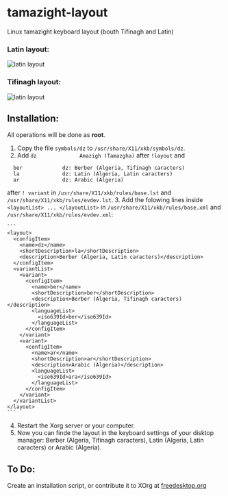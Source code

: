 # tamazight-layout
Linux tamazight keyboard layout (bouth Tifinagh and Latin)

### Latin layout: ###
![latin layout](https://raw.githubusercontent.com/nouriph/tamazight-layout/master/talatinit.png)
### Tifinagh layout: ###
![latin layout](https://raw.githubusercontent.com/nouriph/tamazight-layout/master/tifinagh.png)

Installation:
-------------
All operations will be done as **root**.

1.  Copy the file `symbols/dz` to `/usr/share/X11/xkb/symbols/dz`.
2.  Add `dz              Amazigh (Tamazgha)` after `!layout` and 
```
  ber             dz: Berber (Algeria, Tifinagh caracters)
  la              dz: Latin (Algeria, Latin caracters)
  ar              dz: Arabic (Algeria)
```
after `! variant` in `/usr/share/X11/xkb/rules/base.lst` and `/usr/share/X11/xkb/rules/evdev.lst`.
3.  Add the folowing lines inside `<layoutList> ... </layoutList>` in `/usr/share/X11/xkb/rules/base.xml` and `/usr/share/X11/xkb/rules/evdev.xml`:

    ```
    <layout>
      <configItem>
        <name>dz</name>
        <shortDescription>la</shortDescription>
        <description>Berber (Algeria, Latin caracters)</description>
      </configItem>
      <variantList>
        <variant>
          <configItem>
            <name>ber</name>
            <shortDescription>ber</shortDescription>
            <description>Berber (Algeria, Tifinagh caracters)</description>
            <languageList>
              <iso639Id>ber</iso639Id>
            </languageList>
          </configItem>
        </variant>
        <variant>
          <configItem>
            <name>ar</name>
            <shortDescription>ar</shortDescription>
            <description>Arabic (Algeria)</description>
            <languageList>
              <iso639Id>ara</iso639Id>
            </languageList>
          </configItem>
        </variant>
      </variantList>
    </layout>
    ```
4.  Restart the Xorg server or your computer.
5.  Now you can finde the layout in the keyboard settings of your disktop manager: 
Berber (Algeria, Tifinagh caracters), Latin (Algeria, Latin caracters) or Arabic (Algeria).

To Do:
------
Create an installation script, or contribute it to XOrg at [freedesktop.org](https://www.freedesktop.org/wiki/Software/XKeyboardConfig)
